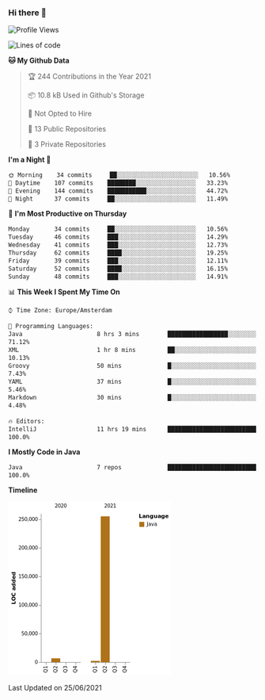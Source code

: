 ### Hi there 👋


<!--START_SECTION:waka-->
![Profile Views](http://img.shields.io/badge/Profile%20Views-0-blue)

![Lines of code](https://img.shields.io/badge/From%20Hello%20World%20I%27ve%20Written-264010%20lines%20of%20code-blue)

**🐱 My Github Data** 

> 🏆 244 Contributions in the Year 2021
 > 
> 📦 10.8 kB Used in Github's Storage 
 > 
> 🚫 Not Opted to Hire
 > 
> 📜 13 Public Repositories 
 > 
> 🔑 3 Private Repositories  
 > 
**I'm a Night 🦉** 

```text
🌞 Morning    34 commits     ██░░░░░░░░░░░░░░░░░░░░░░░   10.56% 
🌆 Daytime    107 commits    ████████░░░░░░░░░░░░░░░░░   33.23% 
🌃 Evening    144 commits    ███████████░░░░░░░░░░░░░░   44.72% 
🌙 Night      37 commits     ██░░░░░░░░░░░░░░░░░░░░░░░   11.49%

```
📅 **I'm Most Productive on Thursday** 

```text
Monday       34 commits     ██░░░░░░░░░░░░░░░░░░░░░░░   10.56% 
Tuesday      46 commits     ███░░░░░░░░░░░░░░░░░░░░░░   14.29% 
Wednesday    41 commits     ███░░░░░░░░░░░░░░░░░░░░░░   12.73% 
Thursday     62 commits     ████░░░░░░░░░░░░░░░░░░░░░   19.25% 
Friday       39 commits     ███░░░░░░░░░░░░░░░░░░░░░░   12.11% 
Saturday     52 commits     ████░░░░░░░░░░░░░░░░░░░░░   16.15% 
Sunday       48 commits     ███░░░░░░░░░░░░░░░░░░░░░░   14.91%

```


📊 **This Week I Spent My Time On** 

```text
⌚︎ Time Zone: Europe/Amsterdam

💬 Programming Languages: 
Java                     8 hrs 3 mins        █████████████████░░░░░░░░   71.12% 
XML                      1 hr 8 mins         ██░░░░░░░░░░░░░░░░░░░░░░░   10.13% 
Groovy                   50 mins             █░░░░░░░░░░░░░░░░░░░░░░░░   7.43% 
YAML                     37 mins             █░░░░░░░░░░░░░░░░░░░░░░░░   5.46% 
Markdown                 30 mins             █░░░░░░░░░░░░░░░░░░░░░░░░   4.48%

🔥 Editors: 
IntelliJ                 11 hrs 19 mins      █████████████████████████   100.0%

```

**I Mostly Code in Java** 

```text
Java                     7 repos             █████████████████████████   100.0%

```


**Timeline**

![Chart not found](https://raw.githubusercontent.com/powercasgamer/powercasgamer/master/charts/bar_graph.png) 


 Last Updated on 25/06/2021
<!--END_SECTION:waka-->
